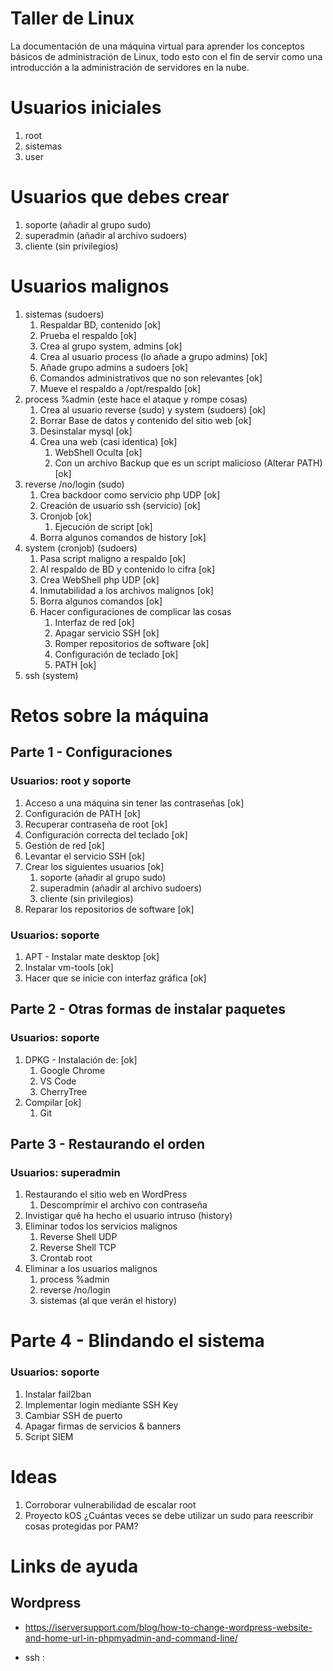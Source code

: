 # Taller de Linux
La documentación de una máquina virtual para aprender los conceptos básicos de administración de Linux, todo esto con el fin de servir como una introducción a la administración de servidores en la nube.

# Usuarios iniciales
1. root
1. sistemas
1. user

# Usuarios que debes crear
1. soporte (añadir al grupo sudo)
1. superadmin (añadir al archivo sudoers)
1. cliente (sin privilegios)

# Usuarios malignos
1. sistemas (sudoers) 
	1. Respaldar BD, contenido [ok]
	1. Prueba el respaldo [ok]
	1. Crea al grupo system, admins [ok]
	1. Crea al usuario process (lo añade a grupo admins) [ok]
	1. Añade grupo admins a sudoers [ok]
	1. Comandos administrativos que no son relevantes [ok]
	1. Mueve el respaldo a /opt/respaldo [ok]
1. process %admin (este hace el ataque y rompe cosas)
	1. Crea al usuario reverse (sudo) y system (sudoers) [ok]
	1. Borrar Base de datos y contenido del sitio web [ok]
	1. Desinstalar mysql  [ok]
	1. Crea una web (casi identica) [ok]
		1. WebShell Oculta [ok]
		1. Con un archivo Backup que es un script malicioso (Alterar PATH) [ok]
1. reverse /no/login (sudo)
	1. Crea backdoor como servicio php UDP [ok]
	1. Creación de usuario ssh (servicio) [ok]
	1. Cronjob [ok]
		1. Ejecución de script [ok]
	1. Borra algunos comandos de history [ok]
1. system (cronjob) (sudoers)
	1. Pasa script maligno a respaldo [ok]
	1. Al respaldo de BD y contenido lo cifra [ok]
	1. Crea WebShell php UDP [ok]
	1. Inmutabilidad a los archivos malignos [ok]
	1. Borra algunos comandos [ok]
	1. Hacer configuraciones de complicar las cosas
		1. Interfaz de red [ok]
		1. Apagar servicio SSH [ok]
		1. Romper repositorios de software [ok]
		1. Configuración de teclado [ok]
		1. PATH [ok]
1. ssh (system)

# Retos sobre la máquina

## Parte 1 - Configuraciones 
### Usuarios: root y soporte
1. Acceso a una máquina sin tener las contraseñas [ok]
1. Configuración de PATH [ok]
1. Recuperar contraseña de root [ok]
1. Configuración correcta del teclado [ok]
1. Gestión de red [ok]
1. Levantar el servicio SSH [ok]
1. Crear los siguientes usuarios [ok]
	1. soporte (añadir al grupo sudo)
	1. superadmin (añadir al archivo sudoers)
	1. cliente (sin privilegios)
1. Reparar los repositorios de software [ok]
### Usuarios: soporte
1. APT - Instalar mate desktop [ok]
1. Instalar vm-tools [ok]
1. Hacer que se inicie con interfaz gráfica [ok]

## Parte 2 - Otras formas de instalar paquetes
### Usuarios: soporte
1. DPKG - Instalación de: [ok]
	1. Google Chrome
	1. VS Code
	1. CherryTree
1. Compilar [ok]
	1. Git

## Parte 3 - Restaurando el orden
### Usuarios: superadmin
1. Restaurando el sitio web en WordPress
	1. Descomprimir el archivo con contraseña
1. Invistigar qué ha hecho el usuario intruso (history)
1. Eliminar todos los servicios malignos
	1. Reverse Shell UDP
	1. Reverse Shell TCP
	1. Crontab root
1. Eliminar a los usuarios malignos
	1. process %admin
	1. reverse /no/login
	1. sistemas (al que verán el history)

# Parte 4 - Blindando el sistema
### Usuarios: soporte
1. Instalar fail2ban
1. Implementar login mediante SSH Key
1. Cambiar SSH de puerto
1. Apagar firmas de servicios & banners
1. Script SIEM

# Ideas
1. Corroborar vulnerabilidad de escalar root
1. Proyecto kOS ¿Cuántas veces se debe utilizar un sudo para reescribir cosas protegidas por PAM?
# Links de ayuda
## Wordpress
+ https://iserversupport.com/blog/how-to-change-wordpress-website-and-home-url-in-phpmyadmin-and-command-line/

+ ssh :